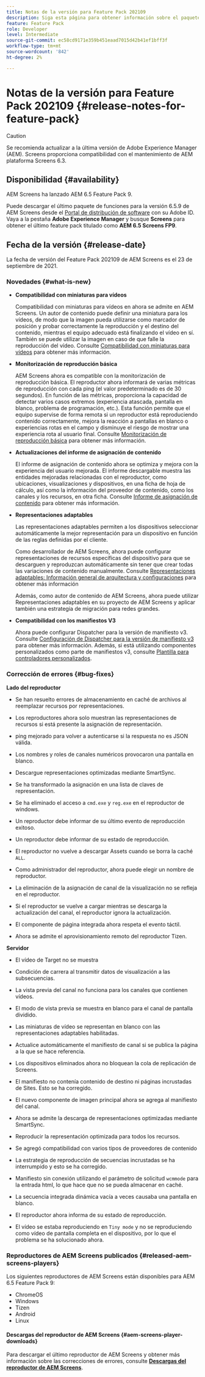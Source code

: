 ```yaml
---
title: Notas de la versión para Feature Pack 202109
description: Siga esta página para obtener información sobre el paquete de funciones 202105 de AEM Screens, publicado el 23 de septiembre de 2021.
feature: Feature Pack
role: Developer
level: Intermediate
source-git-commit: ec58cd9171e359b451eaad7015d42b41ef1bff3f
workflow-type: tm+mt
source-wordcount: '842'
ht-degree: 2%

---
```


# Notas de la versión para Feature Pack 202109 {#release-notes-for-feature-pack}

>[!CAUTION]
>Se recomienda actualizar a la última versión de Adobe Experience Manager (AEM). Screens proporciona compatibilidad con el mantenimiento de AEM plataforma Screens 6.3.

## Disponibilidad {#availability}

AEM Screens ha lanzado AEM 6.5 Feature Pack 9.

Puede descargar el último paquete de funciones para la versión 6.5.9 de AEM Screens desde el [Portal de distribución de software](https://experience.adobe.com/#/downloads/content/software-distribution/es/aem.html) con su Adobe ID. Vaya a la pestaña **Adobe Experience Manager** y busque **Screens** para obtener el último feature pack titulado como **AEM 6.5 Screens FP9**.

## Fecha de la versión {#release-date}

La fecha de versión del Feature Pack 202109 de AEM Screens es el 23 de septiembre de 2021.

### Novedades {#what-is-new}

* **Compatibilidad con miniaturas para vídeos**

   Compatibilidad con miniaturas para vídeos en ahora se admite en AEM Screens. Un autor de contenido puede definir una miniatura para los vídeos, de modo que la imagen pueda utilizarse como marcador de posición y probar correctamente la reproducción y el destino del contenido, mientras el equipo adecuado está finalizando el vídeo en sí. También se puede utilizar la imagen en caso de que falle la reproducción del vídeo.
Consulte [Compatibilidad con miniaturas para vídeos](/help/user-guide/thumbnail-support.md) para obtener más información.

* **Monitorización de reproducción básica**

   AEM Screens ahora es compatible con la monitorización de reproducción básica. El reproductor ahora informará de varias métricas de reproducción con cada ping (el valor predeterminado es de 30 segundos). En función de las métricas, proporciona la capacidad de detectar varios casos extremos (experiencia atascada, pantalla en blanco, problema de programación, etc.). Esta función permite que el equipo supervise de forma remota si un reproductor está reproduciendo contenido correctamente, mejora la reacción a pantallas en blanco o experiencias rotas en el campo y disminuye el riesgo de mostrar una experiencia rota al usuario final.
Consulte [Monitorización de reproducción básica](https://experienceleague.adobe.com/docs/experience-manager-screens/user-guide/administering/installing-screens-player.html?lang=en#playback-monitoring) para obtener más información.

* **Actualizaciones del informe de asignación de contenido**

   El informe de asignación de contenido ahora se optimiza y mejora con la experiencia del usuario mejorada. El informe descargable muestra las entidades mejoradas relacionadas con el reproductor, como ubicaciones, visualizaciones y dispositivos, en una ficha de hoja de cálculo, así como la información del proveedor de contenido, como los canales y los recursos, en otra ficha.
Consulte [Informe de asignación de contenido](/help/user-guide/content-assignment-report.md) para obtener más información.

* **Representaciones adaptables**

   Las representaciones adaptables permiten a los dispositivos seleccionar automáticamente la mejor representación para un dispositivo en función de las reglas definidas por el cliente.

   Como desarrollador de AEM Screens, ahora puede configurar representaciones de recursos específicas del dispositivo para que se descarguen y reproduzcan automáticamente sin tener que crear todas las variaciones de contenido manualmente. Consulte [Representaciones adaptables: Información general de arquitectura y configuraciones](/help/user-guide/adaptive-renditions.md) para obtener más información

   Además, como autor de contenido de AEM Screens, ahora puede utilizar Representaciones adaptables en su proyecto de AEM Screens y aplicar también una estrategia de migración para redes grandes.

* **Compatibilidad con los manifiestos V3**

   Ahora puede configurar Dispatcher para la versión de manifiesto v3. Consulte [Configuración de Dispatcher para la versión de manifiesto v3](https://experienceleague.adobe.com/docs/experience-manager-screens/user-guide/administering/dispatcher-configurations-aem-screens.html?lang=en#configuring-dispatcherv3) para obtener más información.
Además, si está utilizando componentes personalizados como parte de manifiestos v3, consulte [Plantilla para controladores personalizados](https://experienceleague.adobe.com/docs/experience-manager-screens/user-guide/developing/developing-custom-component-tutorial-develop.html?lang=en#custom-handlers).


### Corrección de errores {#bug-fixes}

**Lado del reproductor**

* Se han resuelto errores de almacenamiento en caché de archivos al reemplazar recursos por representaciones.

* Los reproductores ahora solo muestran las representaciones de recursos si está presente la asignación de representación.

* ping mejorado para volver a autenticarse si la respuesta no es JSON válida.

* Los nombres y roles de canales numéricos provocaron una pantalla en blanco.

* Descargue representaciones optimizadas mediante SmartSync.

* Se ha transformado la asignación en una lista de claves de representación.

* Se ha eliminado el acceso a `cmd.exe` y `reg.exe` en el reproductor de windows.

* Un reproductor debe informar de su último evento de reproducción exitoso.

* Un reproductor debe informar de su estado de reproducción.

* El reproductor no vuelve a descargar Assets cuando se borra la caché `ALL`.

* Como administrador del reproductor, ahora puede elegir un nombre de reproductor.

* La eliminación de la asignación de canal de la visualización no se refleja en el reproductor.

* Si el reproductor se vuelve a cargar mientras se descarga la actualización del canal, el reproductor ignora la actualización.

* El componente de página integrada ahora respeta el evento táctil.

* Ahora se admite el aprovisionamiento remoto del reproductor Tizen.

**Servidor**

* El vídeo de Target no se muestra
* Condición de carrera al transmitir datos de visualización a las subsecuencias.

* La vista previa del canal no funciona para los canales que contienen vídeos.

* El modo de vista previa se muestra en blanco para el canal de pantalla dividido.

* Las miniaturas de vídeo se representan en blanco con las representaciones adaptables habilitadas.

* Actualice automáticamente el manifiesto de canal si se publica la página a la que se hace referencia.

* Los dispositivos eliminados ahora no bloquean la cola de replicación de Screens.

* El manifiesto no contenía contenido de destino ni páginas incrustadas de Sites. Esto se ha corregido.

* El nuevo componente de imagen principal ahora se agrega al manifiesto del canal.

* Ahora se admite la descarga de representaciones optimizadas mediante SmartSync.

* Reproducir la representación optimizada para todos los recursos.

* Se agregó compatibilidad con varios tipos de proveedores de contenido

* La estrategia de reproducción de secuencias incrustadas se ha interrumpido y esto se ha corregido.

* Manifiesto sin conexión utilizando el parámetro de solicitud `wcmmode` para la entrada html, lo que hace que no se pueda almacenar en caché.

* La secuencia integrada dinámica vacía a veces causaba una pantalla en blanco.

* El reproductor ahora informa de su estado de reproducción.

* El vídeo se estaba reproduciendo en `Tiny mode` y no se reproduciendo como vídeo de pantalla completa en el dispositivo, por lo que el problema se ha solucionado ahora.

### Reproductores de AEM Screens publicados {#released-aem-screens-players}

Los siguientes reproductores de AEM Screens están disponibles para AEM 6.5 Feature Pack 9:

* ChromeOS
* Windows
* Tizen
* Android
* Linux

#### Descargas del reproductor de AEM Screens  {#aem-screens-player-downloads}

Para descargar el último reproductor de AEM Screens y obtener más información sobre las correcciones de errores, consulte **[Descargas del reproductor de AEM Screens](https://download.macromedia.com/screens/index.html)**.

